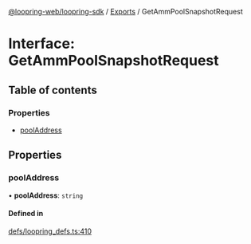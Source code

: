 [@loopring-web/loopring-sdk](../README.md) / [Exports](../modules.md) / GetAmmPoolSnapshotRequest

# Interface: GetAmmPoolSnapshotRequest

## Table of contents

### Properties

- [poolAddress](GetAmmPoolSnapshotRequest.md#pooladdress)

## Properties

### poolAddress

• **poolAddress**: `string`

#### Defined in

[defs/loopring_defs.ts:410](https://github.com/Loopring/loopring_sdk/blob/29b8a2c/src/defs/loopring_defs.ts#L410)
